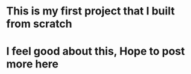 # This is my first project that I built from scratch

# I feel good about this, Hope to post more here
